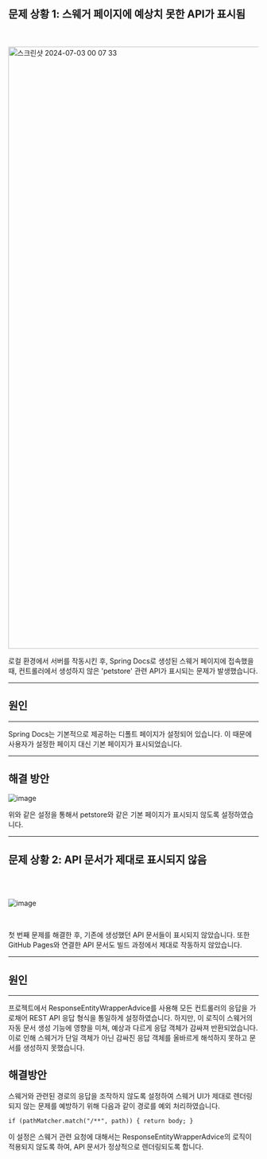 ## 문제 상황 1: 스웨거 페이지에 예상치 못한 API가 표시됨

<br>
<br>

<img width="1211" alt="스크린샷 2024-07-03 00 07 33" src="https://github.com/mobi-projects/nail-case-server/assets/96242198/53261155-5d55-43f6-aaf7-25ecddd50e92">

<br>

로컬 환경에서 서버를 작동시킨 후, Spring Docs로 생성된 스웨거 페이지에 접속했을 때, 컨트롤러에서 생성하지 않은 'petstore' 관련 API가 표시되는 문제가 발생했습니다.

----

## 원인

---

Spring Docs는 기본적으로 제공하는 디폴트 페이지가 설정되어 있습니다. 이 때문에 사용자가 설정한 페이지 대신 기본 페이지가 표시되었습니다.

---

## 해결 방안

![image](https://github.com/mobi-projects/nail-case-server/assets/96242198/788a45b7-a1e4-4034-aa58-241d26558f79)

위와 같은 설정을 통해서 petstore와 같은 기본 페이지가 표시되지 않도록 설정하였습니다.

---

## 문제 상황 2: API 문서가 제대로 표시되지 않음

<br>
<br>

![image](https://github.com/mobi-projects/nail-case-server/assets/96242198/c6a1574f-2042-41d8-b314-4292adb2e1ca)

<br>

첫 번째 문제를 해결한 후, 기존에 생성했던 API 문서들이 표시되지 않았습니다. 또한 GitHub Pages와 연결한 API 문서도 빌드 과정에서 제대로 작동하지 않았습니다.

---

## 원인

---

프로젝트에서 ResponseEntityWrapperAdvice를 사용해 모든 컨트롤러의 응답을 가로채어 REST API 응답 형식을 통일하게 설정하였습니다. 하지만, 이 로직이 스웨거의 자동 문서 생성 기능에 영향을
미쳐, 예상과 다르게 응답 객체가 감싸져 반환되었습니다. 이로 인해 스웨거가 단일 객체가 아닌 감싸진 응답 객체를 올바르게 해석하지 못하고 문서를 생성하지 못했습니다.

## 해결방안

스웨거와 관련된 경로의 응답을 조작하지 않도록 설정하여 스웨거 UI가 제대로 렌더링되지 않는 문제를 예방하기 위해 다음과 같이 경로를 예외 처리하였습니다.

``
if (pathMatcher.match("/**", path)) {
return body;
}
``

이 설정은 스웨거 관련 요청에 대해서는 ResponseEntityWrapperAdvice의 로직이 적용되지 않도록 하여, API 문서가 정상적으로 렌더링되도록 합니다.